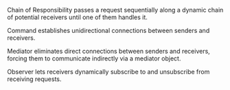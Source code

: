 Chain of Responsibility passes a request sequentially along a dynamic chain of potential receivers until one of them handles it.

Command establishes unidirectional connections between senders and receivers.

Mediator eliminates direct connections between senders and receivers, forcing them to communicate indirectly via a mediator object.

Observer lets receivers dynamically subscribe to and unsubscribe from receiving requests.